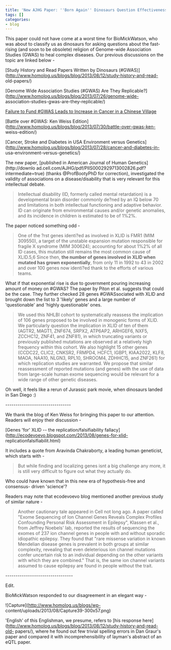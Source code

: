 ```yaml
---
title: 'New AJHG Paper: ''Born Again'' Dinosaurs Question Effectiveness of #GWAS'
tags: []
categories:
- blog
---
```

This paper could not have come at a worst time for BioMickWatson, who was
about to classify us as dinosaurs for asking questions about the fast-rising
(and soon to be obsolete) religion of Genome-wide Association Studies (GWAS)
to heal complex diseases. Our previous discussions on the topic are linked
below -
<!--more-->

[Study History and Read Papers Written by Dinosaurs
(#GWAS)](http://www.homolog.us/blogs/blog/2013/08/12/study-history-and-read-
old-papers/)

[Genome Wide Association Studies (#GWAS) Are They
Replicable?](http://www.homolog.us/blogs/blog/2013/07/26/genome-wide-
association-studies-gwas-are-they-replicable/)

[Failure to Fund #GWAS Leads to Increase in Cancer in a Chinese
Village](http://www.homolog.us/blogs/blog/2013/07/26/in-need-for-cancer-gwas/)

[Battle over #GWAS: Ken Weiss
Edition](http://www.homolog.us/blogs/blog/2013/07/30/battle-over-gwas-ken-
weiss-edition/)

[Cancer, Stroke and Diabetes in USA Environment versus
Genetics](http://www.homolog.us/blogs/blog/2013/07/28/cancer-and-diabetes-in-
usa-environment-versus-genetics/)

The new paper, [published in American Journal of Human Genetics](http://downlo
ad.cell.com/AJHG/pdf/PIIS0002929713002826.pdf?intermediate=true) (thanks
@ProfBootyPhD for correction), investigated the validity of associations on a
disease/disability that is very relevant for this intellectual debate.

> Intellectual disability (ID, formerly called mental retardation) is a
developmental brain disorder commonly de?ned by an IQ below 70 and limitations
in both intellectual functioning and adaptive behavior. ID can originate from
environmental causes and/or genetic anomalies, and its incidence in children
is estimated to be of 1%2%.

The paper noticed something odd -

> One of the ?rst genes identi?ed as involved in XLID is FMR1 (MIM 309550), a
target of the unstable expansion mutation responsible for fragile X syndrome
(MIM 300624); accounting for about 1%2% of all ID cases, this mutation still
remains the most common cause of XLID.5,6 Since then, **the number of genes
involved in XLID when mutated has grown exponentially**, from only 11 in 1992
to 43 in 2002 and over 100 genes now identi?ed thank to the efforts of various
teams.

What if that exponential rise is due to government pouring increasing amount
of money on #GWAS? The paper by Piton et al. suggests that could be the case.
They further checked 28 genes #GWASsociated with XLID and brought down the
list to 3 'likely' genes and a large number of 'questionable' and 'highly
questionable' ones.

> We used this NHLBI cohort to systematically reassess the implication of 106
genes proposed to be involved in monogenic forms of XLID. We particularly
question the implication in XLID of ten of them (AGTR2, MAGT1, ZNF674, SRPX2,
ATP6AP2, ARHGEF6, NXF5, ZCCHC12, ZNF41, and ZNF81), in which truncating
variants or previously published mutations are observed at a relatively high
frequency within this cohort. We also highlight 15 other genes (CCDC22, CLIC2,
CNKSR2, FRMPD4, HCFC1, IGBP1, KIAA2022, KLF8, MAOA, NAA10, NLGN3, RPL10,
SHROOM4, ZDHHC15, and ZNF261) for which replication studies are warranted. We
propose that similar reassessment of reported mutations (and genes) with the
use of data from large-scale human exome sequencing would be relevant for a
wide range of other genetic diseases.

Oh well, it feels like a rerun of Jurassic park movie, when dinosaurs landed
in San Diego :)

\--------------------------------

We thank the blog of Ken Weiss for bringing this paper to our attention.
Readers will enjoy their discussion -

[Genes 'for' XLID -- the replication/falsifiability
fallacy](http://ecodevoevo.blogspot.com/2013/08/genes-for-xlid-
replicationfalsifiabilit.html)

It includes a quote from Aravinda Chakraborty, a leading human geneticist,
which starts with -

> But while finding and localizing genes isnt a big challenge any more, it is
still very difficult to figure out what they actually do.

Who could have known that in this new era of hypothesis-free and consensus-
driven 'science'?

Readers may note that ecodevoevo blog mentioned another previous study of
similar nature -

> Another cautionary tale appeared in Cell not long ago. A paper called "Exome
Sequencing of Ion Channel Genes Reveals Complex Profiles Confounding Personal
Risk Assessment in Epilepsy", Klassen et al., from Jeffrey Noebels' lab,
reported the results of sequencing the exomes of 237 ion channel genes in
people with and without sporadic idiopathic epilepsy. They found that "rare
missense variation in known Mendelian disease genes is prevalent in both
groups at similar complexity, revealing that even deleterious ion channel
mutations confer uncertain risk to an individual depending on the other
variants with which they are combined." That is, the same ion channel variants
assumed to cause epilepsy are found in people without the trait.

\---------------------------------

Edit.

BioMickWatson responded to our disagreement in an elegant way -

![Capture](http://www.homolog.us/blogs/wp-
content/uploads/2013/08/Capture39-300x57.png)

'English' of this Englishman, we presume, refers to [his response
here](http://www.homolog.us/blogs/blog/2013/08/12/study-history-and-read-old-
papers/), where he found out few trivial spelling errors in Dan Graur's paper
and compared it with incomprehensibility of layman's abstract of an eQTL
paper.

